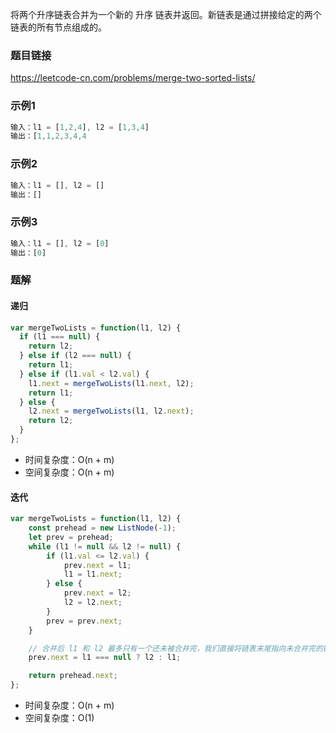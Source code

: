将两个升序链表合并为一个新的 升序 链表并返回。新链表是通过拼接给定的两个链表的所有节点组成的。 
### 题目链接
https://leetcode-cn.com/problems/merge-two-sorted-lists/
### 示例1
```js
输入：l1 = [1,2,4], l2 = [1,3,4]
输出：[1,1,2,3,4,4
```
### 示例2
```js
输入：l1 = [], l2 = []
输出：[]
```
### 示例3
```js
输入：l1 = [], l2 = [0]
输出：[0]
```
### 题解
#### 递归
```js
var mergeTwoLists = function(l1, l2) {
  if (l1 === null) {
    return l2;
  } else if (l2 === null) {
    return l1;
  } else if (l1.val < l2.val) {
    l1.next = mergeTwoLists(l1.next, l2);
    return l1;
  } else {
    l2.next = mergeTwoLists(l1, l2.next);
    return l2;
  }
};
```
- 时间复杂度：O(n + m)
- 空间复杂度：O(n + m)
#### 迭代
```js
var mergeTwoLists = function(l1, l2) {
    const prehead = new ListNode(-1);
    let prev = prehead;
    while (l1 != null && l2 != null) {
        if (l1.val <= l2.val) {
            prev.next = l1;
            l1 = l1.next;
        } else {
            prev.next = l2;
            l2 = l2.next;
        }
        prev = prev.next;
    }

    // 合并后 l1 和 l2 最多只有一个还未被合并完，我们直接将链表末尾指向未合并完的链表即可
    prev.next = l1 === null ? l2 : l1;

    return prehead.next;
};
```
- 时间复杂度：O(n + m)
- 空间复杂度：O(1)